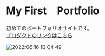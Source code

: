 # My First　Portfolio
初めてのポートフォリオサイトです。<br>
[プロダクトのリンクはこちら](https://masaya-matsushita.github.io/my-first-portfolio/)

![ 2022:06:16 13 04 49](https://user-images.githubusercontent.com/97160510/173988940-c1f67fda-0c68-4c94-b883-f56f4efb35be.jpg)
